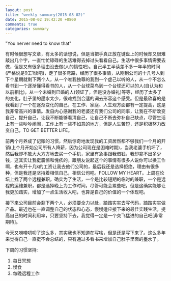 ```yaml
---
layout: post
title: "weekly summary(2015-08-02)"
date: 2015-08-02 19:42:20 +0800
comments: true
categories: summary
---
```


"You nerver need to know that"

有时候很想写文章，有太多的话想说，但是当把手真正放在键盘上的时候却又很难敲出几个字，一直忙忙碌碌的生活难得去掉过头看看自己。生活中很多事情需要去做，但是又有很多理由没去做(人的惰性吧)。自己半工半读差不多一年半的时间(严格说是9工1读吧)，走了很多弯路，经历了很多事情，从刚到公司的十几号人到下个星期就剩下两个人，从一个唯我独尊的我到一个虚己以听的人，从一个不怎么看书到一个逐渐懂得看书的人，从一个台球菜鸟到一个台球还可以的人(自认为和以前相比)，从一个未婚到已婚的人(领证了，但是没办婚礼)等等，经历了太多了的变化，肚子里的墨水太少，很难找到合适的词去形容这个感受。但是最欣喜的是我看到了一个在逐渐变化的自己，在工作、家庭、人生观方面都有一定提高，这是我非常高兴的事情。发自内心感谢我的老婆还有我们公司的同事，让我在不断改变自己，提升自己，让我不断能够看清自己，让自己不断去弥补自己缺点，尽管生活上有一些吵吵闹闹，工作上有一些不如意的地方，但是人生苦短，还是积极努力改变自己，TO GET BETTER LIFE。


前两个月养成了记账的习惯，然后惊奇地发现我的工资居然都不够我们一个月的开销(上个月开始公司所有人降薪，因为公司现在是困难时期)，当我老婆手机坏了，然后我却不敢大大方方地去买一个手机，家里有急事跟我借钱，我却拿不出多少钱，这其实让我挺震惊和愧疚的。跟朋友说起这个的事情有很多人说你可以换工作啊，也有开十几k的工资让我去他们公司的，最后我还是选择拒绝，理由有很多种，但是我还是坚持着相信自己，相信公司吧。FOLLOW MY HEART。上周在论坛上找了两个远程兼职，确实为了生活，一个是比较短期的临时的兼职，一个是远程的运维兼职，都是选择晚上为工作时间，尽管可能会累些吧，但是这确实能够让我更加踏实，增加了一点生活收入吧，也算是自己的价值的一个体现吧。

接下来公司目前会剩下两个人，必须要全力以赴，踏踏实实去写代码，踏踏实实做产品。最近也在一直调整自己的状态和心态，慢慢适应接下来的最佳实践生活，提高自己的时间利用率，只要坚持下去，我觉得一定是一个突飞猛进的自己吧[非常期待]。

今天又唠唠叨叨了这么多，其实我也不知道在写啥，但是还是写下来了。这么多年来觉得自己一直挺不会总结的，只有通过多看书来增加自己肚子里面的墨水了。


下周的习惯坚持:  
1. 每日冥想  
2. 慢食  
3. 每晚远程工作   

